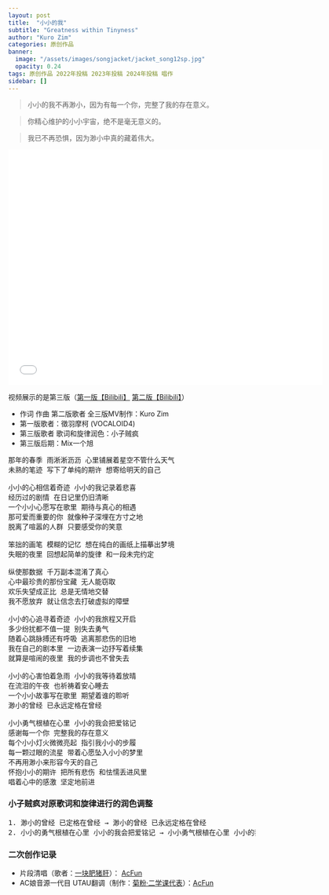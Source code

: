 ```yaml
---
layout: post
title:  "小小的我"
subtitle: "Greatness within Tinyness"
author: "Kuro Zim"
categories: 原创作品
banner: 
  image: "/assets/images/songjacket/jacket_song12sp.jpg"
  opacity: 0.24
tags: 原创作品 2022年投稿 2023年投稿 2024年投稿 唱作
sidebar: []
---
```


> 小小的我不再渺小，因为有每一个你，完整了我的存在意义。

> 你精心维护的小小宇宙，绝不是毫无意义的。

> 我已不再恐惧，因为渺小中真的藏着伟大。

<iframe src="//player.bilibili.com/player.html?bvid=BV1ZV411Q7WK" width="640" height="480" frameborder="0" scrolling="no" allowfullscreen></iframe>

视频展示的是第三版（[第一版【Bilibili】](https://www.bilibili.com/video/BV1mP4y1Q7Yh/) [第二版【Bilibili】](https://www.bilibili.com/video/BV1Lu411x7fK/)）

* 作词 作曲 第二版歌者 全三版MV制作：Kuro Zim
* 第一版歌者：徵羽摩柯 (VOCALOID4)
* 第三版歌者 歌词和旋律润色：小子贼疯
* 第三版后期：Mix一个旭

<pre>
那年的春季 雨淅淅沥沥 心里铺展着星空不管什么天气
未熟的笔迹 写下了单纯的期许 想寄给明天的自己 

小小的心相信着奇迹 小小的我记录着悲喜
经历过的剧情 在日记里仍旧清晰
一个小小心愿写在歌里 期待与真心的相遇
那可爱而重要的你 就像种子深埋在方寸之地
脱离了喧嚣的人群 只要感受你的笑意

笨拙的画笔 模糊的记忆 想在纯白的画纸上描摹出梦境
失眠的夜里 回想起简单的旋律 和一段未完约定

纵使那数据 千万副本混淆了真心
心中最珍贵的那份宝藏 无人能窃取
欢乐失望成正比 总是无情地交替
我不愿放弃 就让信念去打破虚拟的障壁

小小的心追寻着奇迹 小小的我旅程又开启
多少纷扰都不值一提 别失去勇气
随着心跳脉搏还有呼吸 逃离那悲伤的旧地
我在自己的剧本里 一边表演一边抒写着续集
就算是喧闹的夜里 我的步调也不曾失去

小小的心害怕着急雨 小小的我等待着放晴
在流泪的午夜 也祈祷着安心睡去
一个小小故事写在歌里 期望着谁的聆听
渺小的曾经 已永远定格在曾经

小小勇气根植在心里 小小的我会把爱铭记
感谢每一个你 完整我的存在意义
每个小小灯火微微亮起 指引我小小的步履
每一颗过眼的流星 带着心愿坠入小小的梦里
不再用渺小来形容今天的自己
怀抱小小的期许 把所有悲伤 和怯懦丢进风里
唱着心中的感激 坚定地前进</pre>

### 小子贼疯对原歌词和旋律进行的润色调整

<pre>
1. 渺小的曾经 已定格在曾经 → 渺小的曾经 已永远定格在曾经
2. 小小的勇气根植在心里 小小的我会把爱铭记 → 小小勇气根植在心里 小小的我会把爱铭记
</pre>
### 二次创作记录

* 片段清唱（歌者：[一块肥猪肝](https://www.acfun.cn/u/4599324)）： [AcFun](https://www.acfun.cn/v/ac40432618)
* AC娘音源一代目 UTAU翻调（制作：[菊粉·二学课代表](https://www.acfun.cn/u/684188)）：[AcFun](https://www.acfun.cn/v/ac40704707)
